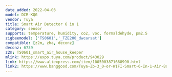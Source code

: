 ```yaml
---
date_added: 2022-04-03
model: DCR-KQG
vendor: Tuya
title: Smart Air Detector 6 in 1
category: sensor
supports: temperature, humidity, co2, voc, formaldehyde, pm2.5
zigbeemodel: ['TS0601','_TZE200_dwcarsat']
compatible: [z2m, zha, deconz]
deconz: 6739
z2m: TS0601_smart_air_house_keeper
mlink: https://expo.tuya.com/product/943029
link: https://www.aliexpress.com/item/1005003871668990.html
link2: https://www.banggood.com/Tuya-Zb-3_0-or-WIFI-Smart-6-In-1-Air-Box-PM2_5-Formaldehyde-VOC-CO2-Temperature-Humidity-Sensor-Alarm-Detector-p-1941225.html
---
```


